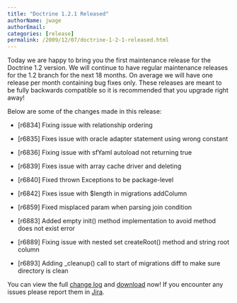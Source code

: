 ```yaml
---
title: "Doctrine 1.2.1 Released"
authorName: jwage
authorEmail:
categories: [release]
permalink: /2009/12/07/doctrine-1-2-1-released.html
---
```

Today we are happy to bring you the first maintenance release for the
Doctrine 1.2 version. We will continue to have regular maintenance
releases for the 1.2 branch for the next 18 months. On average we will
have one release per month containing bug fixes only. These releases are
meant to be fully backwards compatible so it is recommended that you
upgrade right away!

Below are some of the changes made in this release:

<ul>
  <li>

[r6834] Fixing issue with relationship ordering

</li>
  <li>

[r6835] Fixes issue with oracle adapter statement using wrong constant

</li>
  <li>

[r6836] Fixing issue with sfYaml autoload not returning true

</li>
  <li>

[r6839] Fixes issue with array cache driver and deleting

</li>
  <li>

[r6840] Fixed thrown Exceptions to be package-level

</li>
  <li>

[r6842] Fixes issue with \$length in migrations addColumn

</li>
  <li>

[r6859] Fixed misplaced param when parsing join condition

</li>
  <li>

[r6883] Added empty init() method implementation to avoid method does
not exist error

</li>
  <li>

[r6889] Fixing issue with nested set createRoot() method and string root
column

</li>
  <li>

[r6893] Adding \_cleanup() call to start of migrations diff to make sure
directory is clean

</li>
</ul>

You can view the full [change
log](http://www.doctrine-project.org/change_log/1_2_1) and
[download](http://www.doctrine-project.org/download#1_2) now! If you
encounter any issues please report them in
[Jira](http://www.doctrine-project.org/jira).
